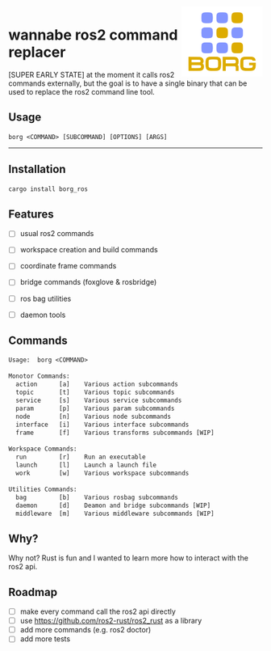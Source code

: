 



<img align="right" width="32%" src="./misc/borg_3.png">

wannabe ros2 command replacer
===

[SUPER EARLY STATE] at the moment it calls ros2 commands externally, but the goal is to have a single binary that can be used to replace the ros2 command line tool. 

## Usage
```
borg <COMMAND> [SUBCOMMAND] [OPTIONS] [ARGS]
```
<hr>



## Installation

```bash
cargo install borg_ros
```


## Features

- [ ] usual ros2 commands
- [ ] workspace creation and build commands
- [ ] coordinate frame commands
- [ ] bridge commands (foxglove & rosbridge)
- [ ] ros bag utilities
- [ ] daemon tools


## Commands

```
Usage:  borg <COMMAND>

Monotor Commands:
  action      [a]    Various action subcommands
  topic       [t]    Various topic subcommands
  service     [s]    Various service subcommands
  param       [p]    Various param subcommands
  node        [n]    Various node subcommands
  interface   [i]    Various interface subcommands
  frame       [f]    Various transforms subcommands [WIP]

Workspace Commands:
  run         [r]    Run an executable
  launch      [l]    Launch a launch file
  work        [w]    Various workspace subcommands

Utilities Commands:     
  bag         [b]    Various rosbag subcommands
  daemon      [d]    Deamon and bridge subcommands [WIP]
  middleware  [m]    Various middleware subcommands [WIP]
```

## Why?

Why not? Rust is fun and I wanted to learn more how to interact with the ros2 api.

## Roadmap

- [ ] make every command call the ros2 api directly
- [ ] use https://github.com/ros2-rust/ros2_rust as a library
- [ ] add more commands (e.g. ros2 doctor)
- [ ] add more tests
